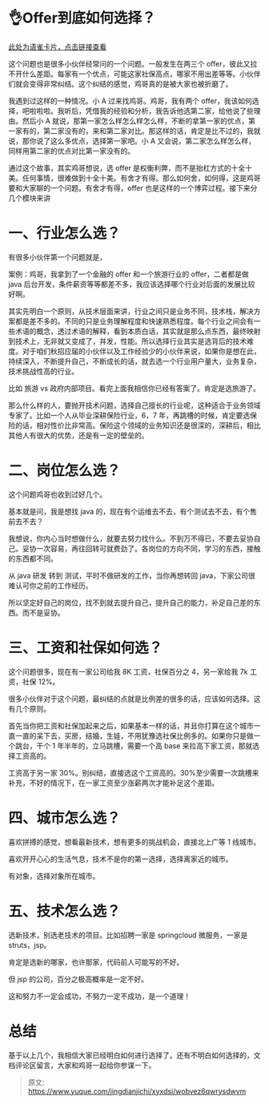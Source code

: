# 👌Offer到底如何选择？

[此处为语雀卡片，点击链接查看](https://www.yuque.com/jingdianjichi/xyxdsi/wobvez6qwrysdwvm#yD1Is)

这个问题也是很多小伙伴经常问的一个问题。一般发生在两三个 offer，彼此又拉不开什么差距。每家有一个优点，可能这家社保高点，哪家不用出差等等。小伙伴们就会变得非常纠结。这个纠结的感觉，鸡哥真的是被大家也被折磨了。

我遇到过这样的一种情况。小 A 过来找鸡哥。鸡哥，我有两个 offer，我该如何选择，吧啦啦啦。我听后，凭借我的经验和分析，我告诉他选第二家，给他说了些理由。然后小 A 就说，那第一家怎么样怎么样怎么样，不断的拿第一家的优点，第一家有的，第二家没有的，来和第二家对比。那这样的话，肯定是比不过的，我就说，那你说了这么多优点，选择第一家吧。小 A 又会说，第二家怎么样怎么样，同样用第二家的优点对比第一家没有的。

通过这个故事，其实鸡哥想说，选 offer 是权衡利弊，而不是抬杠方式的十全十美。任何事情，很难做到十全十美。有舍才有得。那么如何舍，如何得，这是鸡哥要和大家聊的一个问题。有舍才有得，offer 也是这样的一个博弈过程。接下来分几个模块来讲

# 一、行业怎么选？
有很多小伙伴第一个问题就是，

案例：鸡哥，我拿到了一个金融的 offer 和一个旅游行业的 offer，二者都是做 java 后台开发，条件薪资等等都差不多，我应该选择哪个行业对后面的发展比较好啊。

其实先明白一个原则，从技术层面来讲，行业之间只是业务不同，技术栈，解决方案都是差不多的。不同的只是业务理解程度和快速熟悉程度。每个行业之间会有一些术语的概念，透过术语的解释，看到本质白话，其实就是那么点东西，最终映射到技术上，无非就又变成了，并发，性能。所以选择行业其实是选背后的技术难度。对于咱们秋招应届的小伙伴以及工作经验少的小伙伴来说，如果你是想在此，持续深入，不断提升自己，不断成长的话，就去选一个行业用户量大，业务复杂，技术挑战性高的行业。

比如 旅游 vs 政府内部项目。看完上面我相信你已经有答案了。肯定是选旅游了。

那么什么样的人，要抛开技术问题，选择自己擅长的行业呢，这种适合于业务领域专家了。比如一个人从毕业深耕保险行业，6，7 年，再跳槽的时候，肯定要选保险的话，相对性价比非常高。保险这个领域的业务知识还是很深的，深耕后，相比其他人有很大的优势，还是有一定的壁垒的。

# 二、岗位怎么选？
这个问题鸡哥也收到过好几个。

基本就是问，我是想找 java 的，现在有个运维去不去，有个测试去不去，有个售前去不去？

我想说，你内心当时想做什么，就要去努力找什么。不到万不得已，不要去妥协自己。妥协一次容易，再往回转可就费劲了。各岗位的方向不同，学习的东西，接触的东西都不同。

从 java 研发 转到 测试，平时不做研发的工作，当你再想转回 java，下家公司很难认可你之前的工作经历。

所以坚定好自己的岗位，找不到就去提升自己，提升自己的能力，补足自己差的东西。而不是妥协。

# 三、工资和社保如何选？
这个问题很多，现在有一家公司给我 8K 工资，社保百分之 4，另一家给我 7k 工资，社保 12%。

很多小伙伴对于这个问题，最纠结的点就是比例差的很多的话，应该如何选择。这有几个原则。

首先当你把工资和社保加起来之后，如果基本一样的话，并且你打算在这个城市一直一直的呆下去，买房，结婚，生娃，不用犹豫选社保比例多的。如果你只是做一个跳台，干个 1 年半年的，立马跳槽，需要一个高 base 来拉高下家工资，那就选择工资高的。

工资高于另一家 30%。别纠结，直接选这个工资高的。30%至少需要一次跳槽来补充，不好的情况下，在一家工资至少涨薪两次才能补足这个差距。

# 四、城市怎么选？
喜欢拼搏的感觉，想看最新技术，想有更多的挑战机会，直接北上广等 1 线城市。

喜欢开开心心的生活气息，技术不是你的第一选择，选择离家近的城市。

有对象，选择对象所在城市。

# 五、技术怎么选？
选新技术，别选老技术的项目。比如招聘一家是 springcloud 微服务，一家是 struts，jsp。

肯定是选新的哪家，也许那家，代码前人可能写的不好。

但 jsp 的公司，百分之极高概率是一定不好。

这和努力不一定会成功，不努力一定不成功，是一个道理！

# 总结
基于以上几个，我相信大家已经明白如何进行选择了。还有不明白如何选择的，文档评论区留言，大家和鸡哥一起给你参谋一下。





> 原文: <https://www.yuque.com/jingdianjichi/xyxdsi/wobvez6qwrysdwvm>